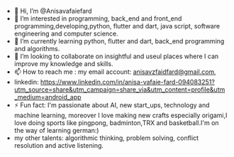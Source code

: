 - 👋 Hi, I’m @Anisavafaiefard
- 👀 I’m interested in programming, back_end and front_end programming,developing,python, flutter and dart, java script, software engineering and computer science.
- 🌱 I’m currently learning python, flutter and dart, back_end programming and algorithms.
- 💞️ I’m looking to collaborate on insightful and useul places where I can improve my knowledge and skills.
- 📫 How to reach me : my email account: anisavzfaidfard@gmail.com,
-  linkedin: https://www.linkedin.com/in/anisa-vafaie-fard-094083251?utm_source=share&utm_campaign=share_via&utm_content=profile&utm_medium=android_app
- ⚡ Fun fact: I'm passionate about AI, new start_ups, technology and machine learning, moreover I love making new crafts especially origami,I love doing sports like pingpong, badminton,TRX and basketball.I'm on the way of learning german:)
- my other talents: algorithmic thinking, problem solving, conflict resolution and active listening.

<!---
Anisavafaiefard/Anisavafaiefard is a ✨ special ✨ repository because its `README.md` (this file) appears on your GitHub profile.
You can click the Preview link to take a look at your changes.
--->
